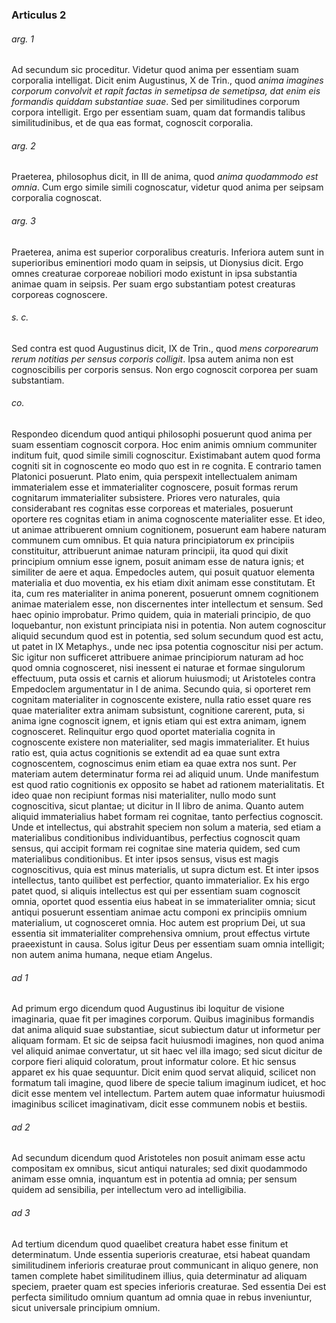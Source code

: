 ### Articulus 2

###### arg. 1
Ad secundum sic proceditur. Videtur quod anima per essentiam suam corporalia intelligat. Dicit enim Augustinus, X de Trin., quod *anima imagines corporum convolvit et rapit factas in semetipsa de semetipsa, dat enim eis formandis quiddam substantiae suae*. Sed per similitudines corporum corpora intelligit. Ergo per essentiam suam, quam dat formandis talibus similitudinibus, et de qua eas format, cognoscit corporalia.

###### arg. 2
Praeterea, philosophus dicit, in III de anima, quod *anima quodammodo est omnia*. Cum ergo simile simili cognoscatur, videtur quod anima per seipsam corporalia cognoscat.

###### arg. 3
Praeterea, anima est superior corporalibus creaturis. Inferiora autem sunt in superioribus eminentiori modo quam in seipsis, ut Dionysius dicit. Ergo omnes creaturae corporeae nobiliori modo existunt in ipsa substantia animae quam in seipsis. Per suam ergo substantiam potest creaturas corporeas cognoscere.

###### s. c.
Sed contra est quod Augustinus dicit, IX de Trin., quod *mens corporearum rerum notitias per sensus corporis colligit*. Ipsa autem anima non est cognoscibilis per corporis sensus. Non ergo cognoscit corporea per suam substantiam.

###### co.
Respondeo dicendum quod antiqui philosophi posuerunt quod anima per suam essentiam cognoscit corpora. Hoc enim animis omnium communiter inditum fuit, quod simile simili cognoscitur. Existimabant autem quod forma cogniti sit in cognoscente eo modo quo est in re cognita. E contrario tamen Platonici posuerunt. Plato enim, quia perspexit intellectualem animam immaterialem esse et immaterialiter cognoscere, posuit formas rerum cognitarum immaterialiter subsistere. Priores vero naturales, quia considerabant res cognitas esse corporeas et materiales, posuerunt oportere res cognitas etiam in anima cognoscente materialiter esse. Et ideo, ut animae attribuerent omnium cognitionem, posuerunt eam habere naturam communem cum omnibus. Et quia natura principiatorum ex principiis constituitur, attribuerunt animae naturam principii, ita quod qui dixit principium omnium esse ignem, posuit animam esse de natura ignis; et similiter de aere et aqua. Empedocles autem, qui posuit quatuor elementa materialia et duo moventia, ex his etiam dixit animam esse constitutam. Et ita, cum res materialiter in anima ponerent, posuerunt omnem cognitionem animae materialem esse, non discernentes inter intellectum et sensum. Sed haec opinio improbatur. Primo quidem, quia in materiali principio, de quo loquebantur, non existunt principiata nisi in potentia. Non autem cognoscitur aliquid secundum quod est in potentia, sed solum secundum quod est actu, ut patet in IX Metaphys., unde nec ipsa potentia cognoscitur nisi per actum. Sic igitur non sufficeret attribuere animae principiorum naturam ad hoc quod omnia cognosceret, nisi inessent ei naturae et formae singulorum effectuum, puta ossis et carnis et aliorum huiusmodi; ut Aristoteles contra Empedoclem argumentatur in I de anima. Secundo quia, si oporteret rem cognitam materialiter in cognoscente existere, nulla ratio esset quare res quae materialiter extra animam subsistunt, cognitione carerent, puta, si anima igne cognoscit ignem, et ignis etiam qui est extra animam, ignem cognosceret. Relinquitur ergo quod oportet materialia cognita in cognoscente existere non materialiter, sed magis immaterialiter. Et huius ratio est, quia actus cognitionis se extendit ad ea quae sunt extra cognoscentem, cognoscimus enim etiam ea quae extra nos sunt. Per materiam autem determinatur forma rei ad aliquid unum. Unde manifestum est quod ratio cognitionis ex opposito se habet ad rationem materialitatis. Et ideo quae non recipiunt formas nisi materialiter, nullo modo sunt cognoscitiva, sicut plantae; ut dicitur in II libro de anima. Quanto autem aliquid immaterialius habet formam rei cognitae, tanto perfectius cognoscit. Unde et intellectus, qui abstrahit speciem non solum a materia, sed etiam a materialibus conditionibus individuantibus, perfectius cognoscit quam sensus, qui accipit formam rei cognitae sine materia quidem, sed cum materialibus conditionibus. Et inter ipsos sensus, visus est magis cognoscitivus, quia est minus materialis, ut supra dictum est. Et inter ipsos intellectus, tanto quilibet est perfectior, quanto immaterialior. Ex his ergo patet quod, si aliquis intellectus est qui per essentiam suam cognoscit omnia, oportet quod essentia eius habeat in se immaterialiter omnia; sicut antiqui posuerunt essentiam animae actu componi ex principiis omnium materialium, ut cognosceret omnia. Hoc autem est proprium Dei, ut sua essentia sit immaterialiter comprehensiva omnium, prout effectus virtute praeexistunt in causa. Solus igitur Deus per essentiam suam omnia intelligit; non autem anima humana, neque etiam Angelus.

###### ad 1
Ad primum ergo dicendum quod Augustinus ibi loquitur de visione imaginaria, quae fit per imagines corporum. Quibus imaginibus formandis dat anima aliquid suae substantiae, sicut subiectum datur ut informetur per aliquam formam. Et sic de seipsa facit huiusmodi imagines, non quod anima vel aliquid animae convertatur, ut sit haec vel illa imago; sed sicut dicitur de corpore fieri aliquid coloratum, prout informatur colore. Et hic sensus apparet ex his quae sequuntur. Dicit enim quod servat aliquid, scilicet non formatum tali imagine, quod libere de specie talium imaginum iudicet, et hoc dicit esse mentem vel intellectum. Partem autem quae informatur huiusmodi imaginibus scilicet imaginativam, dicit esse communem nobis et bestiis.

###### ad 2
Ad secundum dicendum quod Aristoteles non posuit animam esse actu compositam ex omnibus, sicut antiqui naturales; sed dixit quodammodo animam esse omnia, inquantum est in potentia ad omnia; per sensum quidem ad sensibilia, per intellectum vero ad intelligibilia.

###### ad 3
Ad tertium dicendum quod quaelibet creatura habet esse finitum et determinatum. Unde essentia superioris creaturae, etsi habeat quandam similitudinem inferioris creaturae prout communicant in aliquo genere, non tamen complete habet similitudinem illius, quia determinatur ad aliquam speciem, praeter quam est species inferioris creaturae. Sed essentia Dei est perfecta similitudo omnium quantum ad omnia quae in rebus inveniuntur, sicut universale principium omnium.

